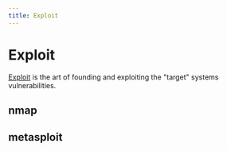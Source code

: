 ```yaml
---
title: Exploit
---
```


# Exploit

<a href="http://en.wikipedia.org/wiki/Exploit_%28computer_security%29">Exploit</a>
is the art of founding and exploiting the "target" systems vulnerabilities.

## nmap


## metasploit

